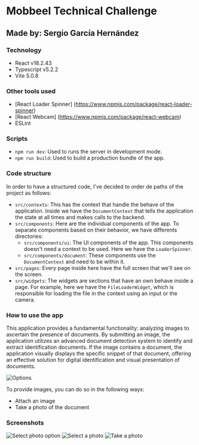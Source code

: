 # Mobbeel Technical Challenge

## Made by: Sergio García Hernández

### Technology
- React v18.2.43
- Typescript v5.2.2
- Vite 5.0.8

### Other tools used
- [React Loader Spinner] (https://www.npmjs.com/package/react-loader-spinner)
- [React Webcam] (https://www.npmjs.com/package/react-webcam)
- ESLint

### Scripts
- `npm run dev`: Used to runs the server in development mode.
- `npm run build`: Used to build a production bundle of the app.

### Code structure
In order to have a structured code, I've decided to order de paths of the project as follows:
- `src/contexts`: This has the context that handle the behave of the application. Inside we have the `DocumentContext` that tells the application the state at all times and makes calls to the backend.
- `src/components`: Here are the individual components of the app. To separate components based on their behavior, we have differents directories:
  - `src/components/ui`: The UI components of the app. This components doesn't need a context to be used. Here we have the `LoaderSpinner`.
  - `src/components/document`: These components use the `DocumentContext` and need to be within it.
- `src/pages`: Every page inside here have the full screen that we'll see on the screen.
- `src/widgets`: The widgets are sections that have an own behave inside a page. For example, here we have the `FileLoaderWidget`, which is responsible for loading the file in the context using an input or the camera.

### How to use the app
This application provides a fundamental functionality: analyzing images to ascertain the presence of documents. By submitting an image, the application utilizes an advanced document detection system to identify and extract identification documents. If the image contains a document, the application visually displays the specific snippet of that document, offering an effective solution for digital identification and visual presentation of documents.

![Options](image.png)

To provide images, you can do so in the following ways:
- Attach an image
- Take a photo of the document

### Screenshots

![Select photo option](assets/readme_options.png)
![Select a photo](assets/readme_select_photo.png)
![Take a photo](assets/readme_take_photo.png)